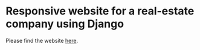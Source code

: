 # Responsive website for a real-estate company using Django

Please find the website [here](206.189.206.109).
